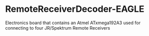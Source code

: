 # RemoteReceiverDecoder-EAGLE
Electronics board that contains an Atmel ATxmega192A3 used for connecting to four JR/Spektrum Remote Receivers
